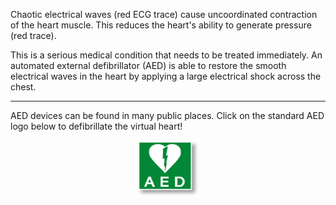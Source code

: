 Chaotic electrical waves (red ECG trace) cause uncoordinated contraction of the heart muscle. This reduces the heart's ability to generate pressure (red trace).

This is a serious medical condition that needs to be treated immediately. An automated external defibrillator (AED) is able to restore the smooth electrical waves in the heart by applying a large electrical shock across the chest.

---

AED devices can be found in many public places. Click on the standard AED logo below to defibrillate the virtual heart!

<div style="text-align:center">
  <img src="img/defibrillation.png" alt="AED" height="90" width="100"/>
</div>